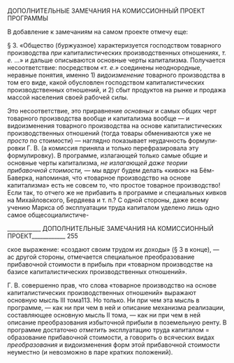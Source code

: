 ДОПОЛНИТЕЛЬНЫЕ ЗАМЕЧАНИЯ НА КОМИССИОННЫЙ ПРОЕКТ ПРОГРАММЫ

В добавление к замечаниям на самом проекте отмечу еще:

§ 3. «Общество (буржуазное) характеризуется господством товарного производства _при_ капиталистических производственных отношениях, _т. е._ ...» и дальше описываются основные черты капитализма. Получается несоответствие: посредством _«т. е.»_ соеди­нены неоднородные, неравные понятия, именно 1) _видоизменение_ товарного производ­ства в том его виде, какой обусловлен господством капиталистических производствен­ных отношений, и 2) сбыт продуктов на рынке и продажа массой населения своей ра­бочей силы.

Это несоответствие, это приравнение _основных_ и самых общих черт товарного производства вообще и капитализма вообще — и видоизменения товарного производ­ства на основе капиталистических производственных отношений (тогда товары обме­ниваются уже не _просто_ по стоимости) — наглядно показывает неудачность формули­ровки Г. В. (а комиссия приняла и только перефразировала эту формулировку). В про­грамме, излагающей только самые общие и основные черты капитализма, _не излагаю­щей даже теории прибавочной стоимости,_ — мы вдруг будем делать «кивок» на Бём-Баверка, напоминая, что «товарное производство на основе капитализма» есть не со­всем то, что простое товарное производство! Если так, то отчего же не прибавить в программе и специальных кивков на Михайловского, Бердяева и т. п.? С одной сторо­ны, даже всему учению Маркса об эксплуатации труда капиталом уделено лишь одно самое общесоциалистиче-

  

____________ ДОПОЛНИТЕЛЬНЫЕ ЗАМЕЧАНИЯ НА КОМИССИОННЫЙ ПРОЕКТ____________ 255

ское выражение: «создают своим трудом их доходы» (§ 3 в конце), — ас другой сторо­ны, отмечается специальное преобразование прибавочной стоимости в прибыль при «товарном производстве на базисе капиталистических производственных отношений».

Г. В. совершенно прав, что слова «товарное производство на основе капиталистиче­ских производственных отношений» выражают основную мысль III тома113. Но только. Ни при чем эта мысль в программе, — как ни при чем в ней и описание механизма реа­лизации, составляющее основную мысль II тома, — как ни при чем в ней описание пре­образования избыточной прибыли в поземельную ренту. В программе достаточно _от­метить_ эксплуатацию труда капиталом = образование прибавочной стоимости, а го­ворить о всяческих видах _преобразования_ и видоизменения форм этой прибавочной стоимости неуместно (и невозможно в паре кратких положений).